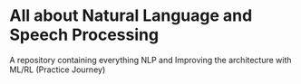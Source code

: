 # All about Natural Language and Speech Processing 
A repository containing everything NLP and Improving the architecture with ML/RL (Practice Journey)       

                                     
